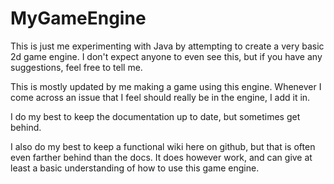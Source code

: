 # MyGameEngine
This is just me experimenting with Java by attempting to create a very basic 2d game engine. I don't expect anyone to even see this, but if you have any suggestions, feel free to tell me.

This is mostly updated by me making a game using this engine. Whenever I come across an issue that I feel should really be in the engine, I add it in.

I do my best to keep the documentation up to date, but sometimes get behind.

I also do my best to keep a functional wiki here on github, but that is often even farther behind than the docs. It does however work, and can give at least a basic understanding of how to use this game engine.
